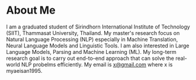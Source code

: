 
# About Me

I am a graduated student of Sirindhorn International Institute of Technology (SIIT), Thammasat University, Thailand. My master's research focus on Natural Language Processing (NLP) especially in Machine Translation, Neural Language Models and Linguistic Tools. I am also interested in Large Language Models, Parsing and Machine Learning (ML). My long-term research goal is to carry out end-to-end approach that can solve the real-world NLP probelms efficiently. My email is x@gmail.com where x is myaeisan1995.



